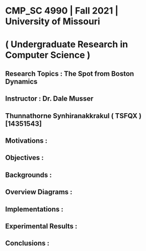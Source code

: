 # CMP_SC 4990 | Fall 2021 | University of Missouri
# ( Undergraduate Research in Computer Science ) 
## Research Topics : The Spot from Boston Dynamics 
## Instructor : Dr. Dale Musser
## Thunnathorne Synhiranakkrakul ( TSFQX ) [14351543]


## Motivations :

## Objectives :

## Backgrounds :

## Overview Diagrams :

## Implementations :

## Experimental Results :

## Conclusions :